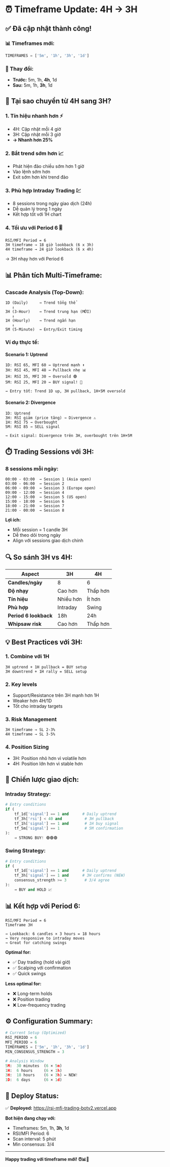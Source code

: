 # ⏰ Timeframe Update: 4H → 3H

## ✅ Đã cập nhật thành công!

### 📊 Timeframes mới:
```python
TIMEFRAMES = ['5m', '1h', '3h', '1d']
```

### 🔄 Thay đổi:
- **Trước:** 5m, 1h, **4h**, 1d
- **Sau:** 5m, 1h, **3h**, 1d

## 🎯 Tại sao chuyển từ 4H sang 3H?

### 1. **Tín hiệu nhanh hơn** ⚡
- 4H: Cập nhật mỗi 4 giờ
- 3H: Cập nhật mỗi 3 giờ
- **→ Nhanh hơn 25%**

### 2. **Bắt trend sớm hơn** 📈
- Phát hiện đảo chiều sớm hơn 1 giờ
- Vào lệnh sớm hơn
- Exit sớm hơn khi trend đảo

### 3. **Phù hợp Intraday Trading** 💹
- 8 sessions trong ngày giao dịch (24h)
- Dễ quản lý trong 1 ngày
- Kết hợp tốt với 1H chart

### 4. **Tối ưu với Period 6** 🎚️
```
RSI/MFI Period = 6
3H timeframe → 18 giờ lookback (6 x 3h)
4H timeframe → 24 giờ lookback (6 x 4h)
```
→ 3H nhạy hơn với Period 6

## 📊 Phân tích Multi-Timeframe:

### Cascade Analysis (Top-Down):
```
1D (Daily)     → Trend tổng thể
   ↓
3H (3-Hour)    → Trend trung hạn (MỚI)
   ↓
1H (Hourly)    → Trend ngắn hạn
   ↓
5M (5-Minute)  → Entry/Exit timing
```

### Ví dụ thực tế:

#### Scenario 1: Uptrend
```
1D: RSI 65, MFI 60 → Uptrend mạnh ⬆️
3H: RSI 45, MFI 48 → Pullback nhẹ 📊
1H: RSI 35, MFI 30 → Oversold 🟢
5M: RSI 25, MFI 20 → BUY signal! 🚀

→ Entry tốt: Trend 1D up, 3H pullback, 1H+5M oversold
```

#### Scenario 2: Divergence
```
1D: Uptrend
3H: RSI giảm (price tăng) → Divergence ⚠️
1H: RSI 75 → Overbought
5M: RSI 85 → SELL signal

→ Exit signal: Divergence trên 3H, overbought trên 1H+5M
```

## ⏱️ Trading Sessions với 3H:

### 8 sessions mỗi ngày:
```
00:00 - 03:00  → Session 1 (Asia open)
03:00 - 06:00  → Session 2
06:00 - 09:00  → Session 3 (Europe open)
09:00 - 12:00  → Session 4
12:00 - 15:00  → Session 5 (US open)
15:00 - 18:00  → Session 6
18:00 - 21:00  → Session 7
21:00 - 00:00  → Session 8
```

**Lợi ích:**
- Mỗi session = 1 candle 3H
- Dễ theo dõi trong ngày
- Align với sessions giao dịch chính

## 🔍 So sánh 3H vs 4H:

| Aspect | 3H | 4H |
|--------|----|----|
| **Candles/ngày** | 8 | 6 |
| **Độ nhạy** | Cao hơn | Thấp hơn |
| **Tín hiệu** | Nhiều hơn | Ít hơn |
| **Phù hợp** | Intraday | Swing |
| **Period 6 lookback** | 18h | 24h |
| **Whipsaw risk** | Cao hơn | Thấp hơn |

## 💡 Best Practices với 3H:

### 1. **Combine với 1H**
```
3H uptrend + 1H pullback = BUY setup
3H downtrend + 1H rally = SELL setup
```

### 2. **Key levels**
- Support/Resistance trên 3H mạnh hơn 1H
- Weaker hơn 4H/1D
- Tốt cho intraday targets

### 3. **Risk Management**
```
3H timeframe → SL 2-3%
4H timeframe → SL 3-5%
```

### 4. **Position Sizing**
- 3H: Position nhỏ hơn vì volatile hơn
- 4H: Position lớn hơn vì stable hơn

## 🎯 Chiến lược giao dịch:

### Intraday Strategy:
```python
# Entry conditions
if (
    tf_1d['signal'] == 1 and      # Daily uptrend
    tf_3h['rsi'] < 40 and          # 3H pullback
    tf_1h['signal'] == 1 and       # 1H buy signal
    tf_5m['signal'] == 1           # 5M confirmation
):
    → STRONG BUY! 🟢🟢🟢
```

### Swing Strategy:
```python
# Entry conditions
if (
    tf_1d['signal'] == 1 and      # Daily uptrend
    tf_3h['signal'] == 1 and      # 3H confirms (NEW)
    consensus_strength >= 3        # 3/4 agree
):
    → BUY and HOLD 📈
```

## 📊 Kết hợp với Period 6:

```
RSI/MFI Period = 6
Timeframe 3H

→ Lookback: 6 candles × 3 hours = 18 hours
→ Very responsive to intraday moves
→ Great for catching swings
```

**Optimal for:**
- ✅ Day trading (hold vài giờ)
- ✅ Scalping với confirmation
- ✅ Quick swings

**Less optimal for:**
- ❌ Long-term holds
- ❌ Position trading
- ❌ Low-frequency trading

## ⚙️ Configuration Summary:

```python
# Current Setup (Optimized)
RSI_PERIOD = 6
MFI_PERIOD = 6
TIMEFRAMES = ['5m', '1h', '3h', '1d']
MIN_CONSENSUS_STRENGTH = 3

# Analysis Window
5M:  30 minutes  (6 × 5m)
1H:  6 hours     (6 × 1h)
3H:  18 hours    (6 × 3h) ← NEW!
1D:  6 days      (6 × 1d)
```

## 🚀 Deploy Status:

✅ **Deployed:** https://rsi-mfi-trading-botv2.vercel.app

**Bot hiện đang chạy với:**
- Timeframes: 5m, 1h, **3h**, 1d
- RSI/MFI Period: 6
- Scan interval: 5 phút
- Min consensus: 3/4

---

**Happy trading với timeframe mới! ⏰📊🚀**
